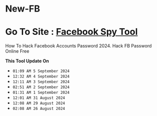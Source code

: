 # New-FB
# Go To Site : [Facebook Spy Tool](https://jnjif6576.github.io/)
How To Hack Facebook Accounts Password 2024. Hack FB Password Online Free

  **This Tool Update On**
  - `01:09 AM 5 September 2024`
- `12:32 AM 4 September 2024`
- `12:11 AM 3 September 2024`
- `02:51 AM 2 September 2024`
- `01:31 AM 1 September 2024`
- `12:01 AM 31 August 2024`
- `12:08 AM 29 August 2024`
- `02:08 AM 26 August 2024`
